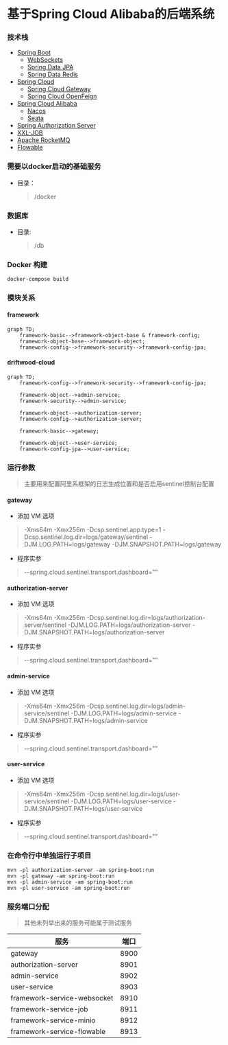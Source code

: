 基于Spring Cloud Alibaba的后端系统
==========

### 技术栈

- [Spring Boot](https://spring.io/projects/spring-boot)
    - [WebSockets](https://docs.spring.io/spring-framework/docs/5.3.18/reference/html/web.html#websocket)
    - [Spring Data JPA](https://spring.io/projects/spring-data-jpa)
    - [Spring Data Redis](https://spring.io/projects/spring-data-redis)
- [Spring Cloud](https://spring.io/projects/spring-cloud)
    - [Spring Cloud Gateway](https://spring.io/projects/spring-cloud-gateway)
    - [Spring Cloud OpenFeign](https://spring.io/projects/spring-cloud-openfeign)
- [Spring Cloud Alibaba](https://github.com/alibaba/spring-cloud-alibaba)
    - [Nacos](https://nacos.io/zh-cn/docs/what-is-nacos.html)
    - [Seata](https://seata.io/zh-cn/docs/overview/what-is-seata.html)
- [Spring Authorization Server](https://github.com/spring-projects/spring-authorization-server)
- [XXL-JOB](https://github.com/xuxueli/xxl-job)
- [Apache RocketMQ](https://github.com/apache/rocketmq)
- [Flowable](https://github.com/flowable/flowable-engine)

### 需要以docker启动的基础服务

- 目录：
  > /docker

### 数据库

- 目录:
  > /db

### Docker 构建

```shell
docker-compose build
```

### 模块关系

#### framework

```mermaid
graph TD; 
    framework-basic-->framework-object-base & framework-config;
    framework-object-base-->framework-object;
    framework-config-->framework-security-->framework-config-jpa;
```

#### driftwood-cloud

```mermaid
graph TD;
    framework-config-->framework-security-->framework-config-jpa;
    
    framework-object-->admin-service;
    framework-security-->admin-service;
    
    framework-object-->authorization-server;
    framework-config-->authorization-server;
    
    framework-basic-->gateway;
    
    framework-object-->user-service;
    framework-config-jpa-->user-service;
```

### 运行参数

> 主要用来配置阿里系框架的日志生成位置和是否启用sentinel控制台配置

#### gateway

- 添加 VM 选项

> -Xms64m -Xmx256m -Dcsp.sentinel.app.type=1 -Dcsp.sentinel.log.dir=logs/gateway/sentinel -DJM.LOG.PATH=logs/gateway
> -DJM.SNAPSHOT.PATH=logs/gateway

- 程序实参

> --spring.cloud.sentinel.transport.dashboard=""

#### authorization-server

- 添加 VM 选项

> -Xms64m -Xmx256m -Dcsp.sentinel.log.dir=logs/authorization-server/sentinel -DJM.LOG.PATH=logs/authorization-server
> -DJM.SNAPSHOT.PATH=logs/authorization-server

- 程序实参

> --spring.cloud.sentinel.transport.dashboard=""

#### admin-service

- 添加 VM 选项

> -Xms64m -Xmx256m -Dcsp.sentinel.log.dir=logs/admin-service/sentinel -DJM.LOG.PATH=logs/admin-service
> -DJM.SNAPSHOT.PATH=logs/admin-service

- 程序实参

> --spring.cloud.sentinel.transport.dashboard=""

#### user-service

- 添加 VM 选项

> -Xms64m -Xmx256m -Dcsp.sentinel.log.dir=logs/user-service/sentinel -DJM.LOG.PATH=logs/user-service
> -DJM.SNAPSHOT.PATH=logs/user-service

- 程序实参

> --spring.cloud.sentinel.transport.dashboard=""

### 在命令行中单独运行子项目
```
mvn -pl authorization-server -am spring-boot:run
mvn -pl gateway -am spring-boot:run
mvn -pl admin-service -am spring-boot:run
mvn -pl user-service -am spring-boot:run
```

### 服务端口分配

> 其他未列举出来的服务可能属于测试服务

| 服务                          | 端口   | 
|-----------------------------|------|
| gateway                     | 8900 |
| authorization-server        | 8901 |
| admin-service               | 8902 |
| user-service                | 8903 |
| framework-service-websocket | 8910 |
| framework-service-job       | 8911 |
| framework-service-minio     | 8912 |
| framework-service-flowable  | 8913 |
